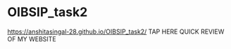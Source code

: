 # OIBSIP_task2
 https://anshitasingal-28.github.io/OIBSIP_task2/ TAP HERE QUICK REVIEW OF MY WEBSITE

